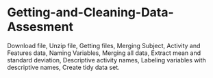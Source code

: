 # Getting-and-Cleaning-Data-Assesment
Download file, 
Unzip file, 
Getting files, 
Merging Subject, Activity and Features data, 
Naming Variables, 
Merging all data, 
Extract mean and standard deviation, 
Descriptive activity names, 
Labeling variables with descriptive names, 
Create tidy data set.
